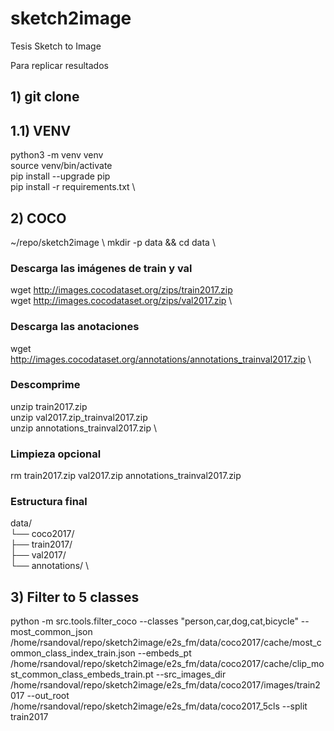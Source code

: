 # sketch2image
Tesis Sketch to Image

Para replicar resultados

## 1) git clone

## 1.1) VENV
python3 -m venv venv \
source venv/bin/activate \
pip install --upgrade pip \
pip install -r requirements.txt \

## 2) COCO 
~/repo/sketch2image \ 
mkdir -p data && cd data \       

### Descarga las imágenes de train y val
wget http://images.cocodataset.org/zips/train2017.zip \
wget http://images.cocodataset.org/zips/val2017.zip \

### Descarga las anotaciones
wget http://images.cocodataset.org/annotations/annotations_trainval2017.zip \

### Descomprime
unzip train2017.zip \
unzip val2017.zip_trainval2017.zip \
unzip annotations_trainval2017.zip \

### Limpieza opcional
rm train2017.zip val2017.zip annotations_trainval2017.zip

### Estructura final

 data/ \
 └── coco2017/ \
     ├── train2017/ \
     ├── val2017/ \
     └── annotations/ \

## 3) Filter to 5 classes
 python -m  src.tools.filter_coco   --classes "person,car,dog,cat,bicycle"   --most_common_json /home/rsandoval/repo/sketch2image/e2s_fm/data/coco2017/cache/most_common_class_index_train.json   --embeds_pt       /home/rsandoval/repo/sketch2image/e2s_fm/data/coco2017/cache/clip_most_common_class_embeds_train.pt   --src_images_dir  /home/rsandoval/repo/sketch2image/e2s_fm/data/coco2017/images/train2017   --out_root        /home/rsandoval/repo/sketch2image/e2s_fm/data/coco2017_5cls   --split train2017
  
